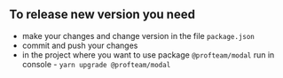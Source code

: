 ## To release new version you need  
- make your changes and change version in the file `package.json`
- commit and push your changes
- in the project where you want to use package `@profteam/modal` run in console - `yarn upgrade @profteam/modal`